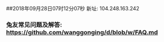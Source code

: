 ##2018年09月28日07时12分07秒 新址: 104.248.163.242
### 兔友常见问题及解答: https://github.com/wanggonging/d/blob/w/FAQ.md
